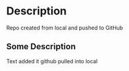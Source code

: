 # Description

Repo created from local and pushed to GitHub

## Some Description

Text added it github pulled into local
